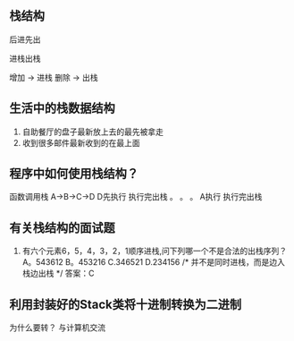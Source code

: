 ## 栈结构
后进先出

进栈出栈

增加 -> 进栈
删除 -> 出栈

## 生活中的栈数据结构
1. 自助餐厅的盘子最新放上去的最先被拿走 
2. 收到很多邮件最新收到的在最上面
  
## 程序中如何使用栈结构？
函数调用栈
A->B->C->D
D先执行  执行完出栈
。
。
。
A执行   执行完出栈

## 有关栈结构的面试题
1. 有六个元素6，5，4，3，2，1顺序进栈,问下列哪一个不是合法的出栈序列？
   A。543612 B。453216 C.346521 D.234156
/* 并不是同时进栈，而是边入栈边出栈  */
答案：C

## 利用封装好的Stack类将十进制转换为二进制
为什么要转？ 与计算机交流









